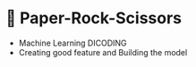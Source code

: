 # 🗿 Paper-Rock-Scissors
 -  Machine Learning DICODING
 -  Creating good feature and Building the model

